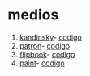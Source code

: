 # medios
1. [kandinsky](https://grb10.github.io/medios/kandinsky)- [codigo](https://github.com/GRB10/medios/blob/master/kandinsky/kandinsky.js)
2. [patron](https://grb10.github.io/medios/patron_1)- [codigo](https://github.com/GRB10/medios/blob/master/patron_1/patron.js)
3. [flipbook](https://grb10.github.io/medios/flipbook)- [codigo](https://github.com/GRB10/medios/blob/master/flipbook/flipbook.js)
4. [paint](https://grb10.github.io/medios/paint)- [codigo](https://github.com/GRB10/medios/blob/master/paint/paint.js)
